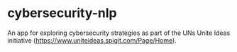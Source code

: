 # cybersecurity-nlp
An app for exploring cybersecurity strategies as part of the UNs Unite Ideas initiative (https://www.uniteideas.spigit.com/Page/Home).
